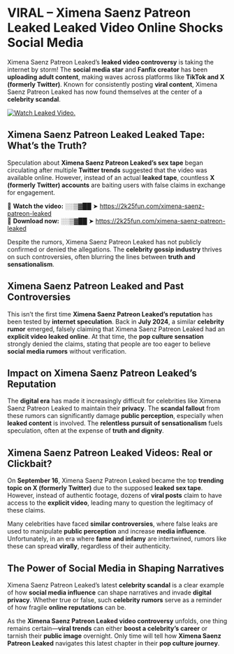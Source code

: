 # VIRAL – Ximena Saenz Patreon Leaked Leaked Video Online Shocks Social Media 

Ximena Saenz Patreon Leaked’s **leaked video controversy** is taking the internet by storm! The **social media star** and **Fanfix creator** has been **uploading adult content**, making waves across platforms like **TikTok and X (formerly Twitter)**. Known for consistently posting **viral content**, Ximena Saenz Patreon Leaked has now found themselves at the center of a **celebrity scandal**.  

[![Watch Leaked Video.](https://miro.medium.com/v2/resize:fit:828/format:webp/1*cilzJN44JGOrTw9NJCrNHA.gif "Watch Leaked Video")](https://2k25fun.com/ximena-saenz-patreon-leaked)

## **Ximena Saenz Patreon Leaked Leaked Tape: What’s the Truth?**  
Speculation about **Ximena Saenz Patreon Leaked’s sex tape** began circulating after multiple **Twitter trends** suggested that the video was available online. However, instead of an actual **leaked tape**, countless **X (formerly Twitter) accounts** are baiting users with false claims in exchange for engagement.  

🔹 **Watch the video:** ░░▒▓██ ➤ https://2k25fun.com/ximena-saenz-patreon-leaked  
🔹 **Download now:** ░░▒▓██ ➤ https://2k25fun.com/ximena-saenz-patreon-leaked  

Despite the rumors, Ximena Saenz Patreon Leaked has not publicly confirmed or denied the allegations. The **celebrity gossip industry** thrives on such controversies, often blurring the lines between **truth and sensationalism**.  

## **Ximena Saenz Patreon Leaked and Past Controversies**  
This isn’t the first time **Ximena Saenz Patreon Leaked’s reputation** has been tested by **internet speculation**. Back in **July 2024**, a similar **celebrity rumor** emerged, falsely claiming that Ximena Saenz Patreon Leaked had an **explicit video leaked online**. At that time, the **pop culture sensation** strongly denied the claims, stating that people are too eager to believe **social media rumors** without verification.  

## **Impact on Ximena Saenz Patreon Leaked’s Reputation**  
The **digital era** has made it increasingly difficult for celebrities like Ximena Saenz Patreon Leaked to maintain their **privacy**. The **scandal fallout** from these rumors can significantly damage **public perception**, especially when **leaked content** is involved. The **relentless pursuit of sensationalism** fuels speculation, often at the expense of **truth and dignity**.  

## **Ximena Saenz Patreon Leaked Videos: Real or Clickbait?**  
On **September 16**, Ximena Saenz Patreon Leaked became the top **trending topic on X (formerly Twitter)** due to the supposed **leaked sex tape**. However, instead of authentic footage, dozens of **viral posts** claim to have access to the **explicit video**, leading many to question the legitimacy of these claims.  

Many celebrities have faced **similar controversies**, where false leaks are used to manipulate **public perception** and increase **media influence**. Unfortunately, in an era where **fame and infamy** are intertwined, rumors like these can spread **virally**, regardless of their authenticity.  

## **The Power of Social Media in Shaping Narratives**  
Ximena Saenz Patreon Leaked’s latest **celebrity scandal** is a clear example of how **social media influence** can shape narratives and invade **digital privacy**. Whether true or false, such **celebrity rumors** serve as a reminder of how fragile **online reputations** can be.  

As the **Ximena Saenz Patreon Leaked video controversy** unfolds, one thing remains certain—**viral trends** can either **boost a celebrity’s career** or tarnish their **public image** overnight. Only time will tell how **Ximena Saenz Patreon Leaked** navigates this latest chapter in their **pop culture journey**. 